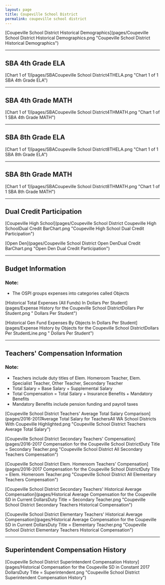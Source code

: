 ```yaml
---
layout: page
title: Coupeville School District
permalink: coupeville school district
---
```



[Coupeville School District Historical Demographics](pages/Coupeville School District Historical Demographics.png "Coupeville School District Historical Demographics")

___

## SBA 4th Grade ELA

[Chart 1 of 1](pages/SBACoupeville School District4THELA.png "Chart 1 of 1 SBA 4th Grade ELA")


___

## SBA 4th Grade MATH

[Chart 1 of 1](pages/SBACoupeville School District4THMATH.png "Chart 1 of 1 SBA 4th Grade MATH")


___

## SBA 8th Grade ELA

[Chart 1 of 1](pages/SBACoupeville School District8THELA.png "Chart 1 of 1 SBA 8th Grade ELA")


___

## SBA 8th Grade MATH

[Chart 1 of 1](pages/SBACoupeville School District8THMATH.png "Chart 1 of 1 SBA 8th Grade MATH")


___

## Dual Credit Participation

[Coupeville High School](pages/Coupeville School District Coupeville High SchoolDual Credit BarChart.png "Coupeville High School Dual Credit Participation")

[Open Den](pages/Coupeville School District Open DenDual Credit BarChart.png "Open Den Dual Credit Participation")


___

## Budget Information
### Note:
- The OSPI groups expenses into categories called Objects

[Historical Total Expenses (All Funds) In Dollars Per Student](pages/Expense History for the Coupeville School DistrictDollars Per Student.png " Dollars Per Student")

[Historical Gen Fund Expenses By Objects In Dollars Per Student](pages/Expense History by Objects for the Coupeville School DistrictDollars Per StudentLine.png " Dollars Per Student")


___

## Teachers' Compensation Information
### Note:
- Teachers include duty titles of Elem. Homeroom Teacher, Elem. Specialist Teacher, Other Teacher, Secondary Teacher
- Total Salary = Base Salary + Supplemental Salary
- Total Compensation = Total Salary + Insurance Benefits + Mandatory Benefits
- Mandatory Benefits include pension funding and payroll taxes

[Coupeville School District Teachers' Average Total Salary Comparison](pages/2016-2017Average Total Salary for TeachersAll WA School Districts With Coupeville Highlighted.png "Coupeville School District Teachers Average Total Salary")

[Coupeville School District Secondary Teachers' Compensation](pages/2016-2017 Compensation for the Coupeville School DistrictDuty Title = Secondary Teacher.png "Coupeville School District All Secondary Teachers Compensation")

[Coupeville School District Elem. Homeroom Teachers' Compensation](pages/2016-2017 Compensation for the Coupeville School DistrictDuty Title = Elem. Homeroom Teacher.png "Coupeville School District All Elementary Teachers Compensation")

[Coupeville School District Secondary Teachers' Historical Average Compensation](pages/Historical Average Compensation for the Coupeville SD in Current DollarsDuty Title = Secondary Teacher.png "Coupeville School District Secondary Teachers Historical Compensation")

[Coupeville School District Elementary Teachers' Historical Average Compensation](pages/Historical Average Compensation for the Coupeville SD in Current DollarsDuty Title = Elementary Teacher.png "Coupeville School District Elementary Teachers Historical Compensation")


___

## Superintendent Compensation History

[Coupeville School District Superintendent Compensation History](pages/Historical Compensation for the Coupeville SD in Constant 2017 DollarsDuty Title = Superintendent.png "Coupeville School District Superintendent Compensation History")

